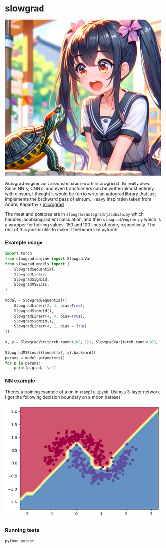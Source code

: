 # slowgrad

![](its_really_slow.png)

Autograd engine built around einsum (work in progress). Its really slow. Since NN's, CNN's, and even transformers can be written almost entirely with einsum, I thought it would be fun to write an autograd library that just implements the backward pass of einsum. Heavy inspiration taken from Andrej Kaparthy's [micrograd](https://github.com/karpathy/micrograd/tree/master)

The meat and potatoes are in `slowgrad/autograd/jacobian.py` which handles jacobian/gradient calculation, and then `slowgrad/engine.py` which is a wrapper for holding values. 150 and 100 lines of code, respectively. The rest of this junk is utils to make it feel more like pytorch.

### Example usage

```python
import torch
from slowgrad.engine import SlowgradVar
from slowgrad.models import (
    SlowgradSequential,
    SlowgradLinear,
    SlowgradSigmoid,
    SlowgradMSELoss,
)

model = SlowgradSequential([
    SlowgradLinear(2, 4, bias=True),
    SlowgradSigmoid(),
    SlowgradLinear(4, 4, bias=True),
    SlowgradSigmoid(),
    SlowgradLinear(4, 1, bias = True)
])

x, y = SlowgradVar(torch.randn(100, 2)), SlowgradVar(torch.randn(100, 1))

SlowgradMSELoss()(model(x), y).backward()
params = model.parameters()
for p in params:
    print(p.grad, '\n')

```
### NN example

Theres a training example of a nn in `example.ipynb`. Using a 3-layer network I got the following decision boundary on a moon dataset

![](moon_boundary.png)

### Running tests

```bash
python pytest
```
